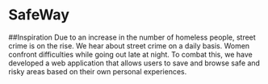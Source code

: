 # SafeWay

##Inspiration
Due to an increase in the number of homeless people, street crime is on the rise. We hear about street crime on a daily basis. Women confront difficulties while going out late at night. To combat this, we have developed a web application that allows users to save and browse safe and risky areas based on their own personal experiences.

